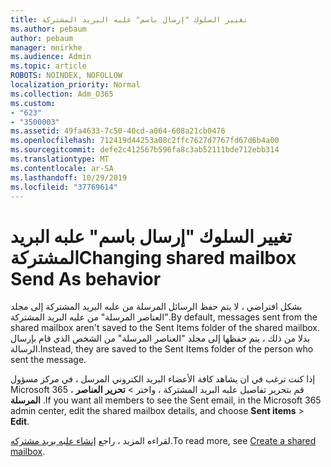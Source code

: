 ```yaml
---
title: تغيير السلوك "إرسال باسم" علبه البريد المشتركة
ms.author: pebaum
author: pebaum
manager: mnirkhe
ms.audience: Admin
ms.topic: article
ROBOTS: NOINDEX, NOFOLLOW
localization_priority: Normal
ms.collection: Adm_O365
ms.custom:
- "623"
- "3500003"
ms.assetid: 49fa4633-7c50-40cd-a064-608a21cb0476
ms.openlocfilehash: 712419d44253a08c2ffc7627d7767fd67d6b4a00
ms.sourcegitcommit: defe2c412567b596fa8c3ab52111bde712ebb314
ms.translationtype: MT
ms.contentlocale: ar-SA
ms.lasthandoff: 10/29/2019
ms.locfileid: "37769614"
---
```

# <a name="changing-shared-mailbox-send-as-behavior"></a><span data-ttu-id="3ae15-102">تغيير السلوك "إرسال باسم" علبه البريد المشتركة</span><span class="sxs-lookup"><span data-stu-id="3ae15-102">Changing shared mailbox Send As behavior</span></span>

<span data-ttu-id="3ae15-103">بشكل افتراضي ، لا يتم حفظ الرسائل المرسلة من علبه البريد المشتركة إلى مجلد "العناصر المرسلة" من علبه البريد المشتركة.</span><span class="sxs-lookup"><span data-stu-id="3ae15-103">By default, messages sent from the shared mailbox aren't saved to the Sent Items folder of the shared mailbox.</span></span> <span data-ttu-id="3ae15-104">بدلا من ذلك ، يتم حفظها إلى مجلد "العناصر المرسلة" من الشخص الذي قام بإرسال الرسالة.</span><span class="sxs-lookup"><span data-stu-id="3ae15-104">Instead, they are saved to the Sent Items folder of the person who sent the message.</span></span>
  
<span data-ttu-id="3ae15-105">إذا كنت ترغب في ان يشاهد كافة الأعضاء البريد الكتروني المرسل ، في مركز مسؤول Microsoft 365 ، قم بتحرير تفاصيل علبه البريد المشتركة ، واختر \> **تحرير** **العناصر المرسلة** .</span><span class="sxs-lookup"><span data-stu-id="3ae15-105">If you want all members to see the Sent email, in the Microsoft 365 admin center, edit the shared mailbox details, and choose **Sent items** \> **Edit**.</span></span>
  
<span data-ttu-id="3ae15-106">لقراءه المزيد ، راجع [إنشاء علبه بريد مشتركه](https://docs.microsoft.com/office365/admin/email/create-a-shared-mailbox).</span><span class="sxs-lookup"><span data-stu-id="3ae15-106">To read more, see [Create a shared mailbox](https://docs.microsoft.com/office365/admin/email/create-a-shared-mailbox).</span></span>
  